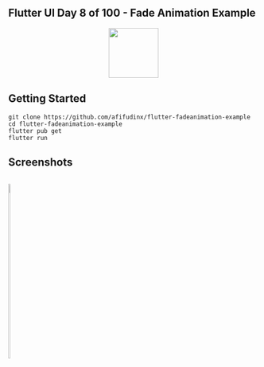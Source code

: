 ## Flutter UI Day 8 of 100 - Fade Animation Example
<p align="center">
  <img src="https://avatars.githubusercontent.com/u/94339143?v=4" width=100/>
</p>

## Getting Started

```
git clone https://github.com/afifudinx/flutter-fadeanimation-example
cd flutter-fadeanimation-example
flutter pub get
flutter run
```

## Screenshots
<p style="float: left;">
  <img src="https://github.com/afifudinx/Flutter-Example/Old/flutter-fadeanimation-example/blob/main/screenshots/1.png" width="30%"/>
</p>
